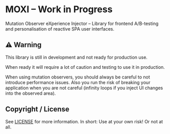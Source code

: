 # MOXI – Work in Progress

Mutation Observer eXperience Injector – Library for frontend A/B-testing and personalisation of reactive SPA user interfaces.

## ⚠️ Warning

This library is still in development and not ready for production use.

When ready it will require a lot of caution and testing to use it in production.

When using mutation observers, you should always be careful to not introduce performance issues. Also you run the risk of breaking your application when you are not careful (infinity loops if you inject UI changes into the observed area).

## Copyright / License

See [LICENSE](./LICENSE) for more information. In short: Use at your own risk! Or not at all.
